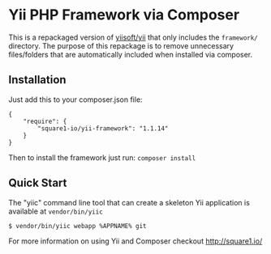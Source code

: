 Yii PHP Framework via Composer
===

This is a repackaged version of [yiisoft/yii](https://github.com/yiisoft/yii) that only includes the `framework/` directory.
The purpose of this repackage is to remove unnecessary files/folders that are automatically included when installed via composer.


Installation
------------

Just add this to your composer.json file:

    {
        "require": {
            "square1-io/yii-framework": "1.1.14"
        }
    }

Then to install the framework just run:
`composer install`


Quick Start
-----------

The "yiic" command line tool that can create a skeleton Yii application is available at `vendor/bin/yiic`

    $ vendor/bin/yiic webapp %APPNAME% git



For more information on using Yii and Composer checkout http://square1.io/
